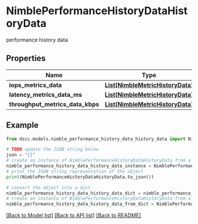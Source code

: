 # NimblePerformanceHistoryDataHistoryData

performance history data

## Properties

Name | Type | Description | Notes
------------ | ------------- | ------------- | -------------
**iops_metrics_data** | [**List[NimbleMetricHistoryData]**](NimbleMetricHistoryData.md) |  | [optional] 
**latency_metrics_data_ms** | [**List[NimbleMetricHistoryData]**](NimbleMetricHistoryData.md) |  | [optional] 
**throughput_metrics_data_kbps** | [**List[NimbleMetricHistoryData]**](NimbleMetricHistoryData.md) |  | [optional] 

## Example

```python
from dscc.models.nimble_performance_history_data_history_data import NimblePerformanceHistoryDataHistoryData

# TODO update the JSON string below
json = "{}"
# create an instance of NimblePerformanceHistoryDataHistoryData from a JSON string
nimble_performance_history_data_history_data_instance = NimblePerformanceHistoryDataHistoryData.from_json(json)
# print the JSON string representation of the object
print(NimblePerformanceHistoryDataHistoryData.to_json())

# convert the object into a dict
nimble_performance_history_data_history_data_dict = nimble_performance_history_data_history_data_instance.to_dict()
# create an instance of NimblePerformanceHistoryDataHistoryData from a dict
nimble_performance_history_data_history_data_from_dict = NimblePerformanceHistoryDataHistoryData.from_dict(nimble_performance_history_data_history_data_dict)
```
[[Back to Model list]](../README.md#documentation-for-models) [[Back to API list]](../README.md#documentation-for-api-endpoints) [[Back to README]](../README.md)


